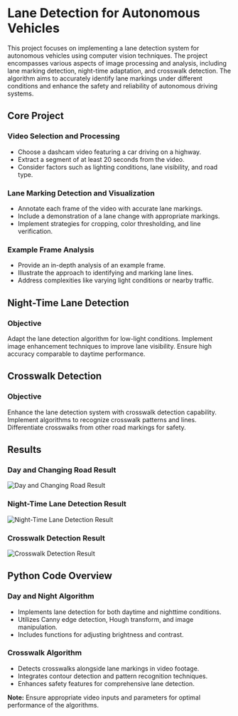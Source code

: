 # Lane Detection for Autonomous Vehicles

This project focuses on implementing a lane detection system for autonomous vehicles using computer vision techniques. The project encompasses various aspects of image processing and analysis, including lane marking detection, night-time adaptation, and crosswalk detection. The algorithm aims to accurately identify lane markings under different conditions and enhance the safety and reliability of autonomous driving systems.

## Core Project

### Video Selection and Processing
- Choose a dashcam video featuring a car driving on a highway.
- Extract a segment of at least 20 seconds from the video.
- Consider factors such as lighting conditions, lane visibility, and road type.

### Lane Marking Detection and Visualization
- Annotate each frame of the video with accurate lane markings.
- Include a demonstration of a lane change with appropriate markings.
- Implement strategies for cropping, color thresholding, and line verification.

### Example Frame Analysis
- Provide an in-depth analysis of an example frame.
- Illustrate the approach to identifying and marking lane lines.
- Address complexities like varying light conditions or nearby traffic.

## Night-Time Lane Detection

### Objective
Adapt the lane detection algorithm for low-light conditions.
Implement image enhancement techniques to improve lane visibility.
Ensure high accuracy comparable to daytime performance.

## Crosswalk Detection

### Objective
Enhance the lane detection system with crosswalk detection capability.
Implement algorithms to recognize crosswalk patterns and lines.
Differentiate crosswalks from other road markings for safety.

## Results



### Day and Changing Road Result
![Day and Changing Road Result](https://s6.ezgif.com/tmp/ezgif-6-3ae73fc256.gif)

### Night-Time Lane Detection Result
![Night-Time Lane Detection Result](https://s6.ezgif.com/tmp/ezgif-6-2f3c82a481.gif)

### Crosswalk Detection Result
![Crosswalk Detection Result](https://s6.ezgif.com/tmp/ezgif-6-5a9bb93d3f.gif)

## Python Code Overview

### Day and Night Algorithm
- Implements lane detection for both daytime and nighttime conditions.
- Utilizes Canny edge detection, Hough transform, and image manipulation.
- Includes functions for adjusting brightness and contrast.

### Crosswalk Algorithm
- Detects crosswalks alongside lane markings in video footage.
- Integrates contour detection and pattern recognition techniques.
- Enhances safety features for comprehensive lane detection.

**Note:** Ensure appropriate video inputs and parameters for optimal performance of the algorithms.
